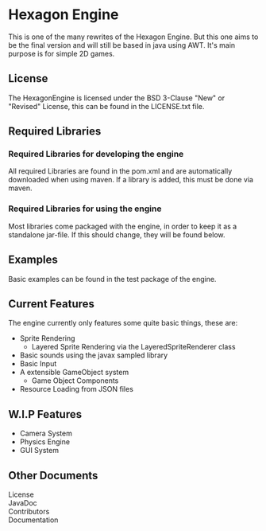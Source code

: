 # Hexagon Engine
This is one of the many rewrites of the Hexagon Engine. But this one aims to be the final version and will still be based in java using AWT. It's main purpose is for simple 2D games.

## License
The HexagonEngine is licensed under the BSD 3-Clause "New" or "Revised" License, this can be found in the LICENSE.txt file.

## Required Libraries
### Required Libraries for developing the engine
All required Libraries are found in the pom.xml and are automatically downloaded when using maven.
If a library is added, this must be done via maven.

### Required Libraries for using the engine
Most libraries come packaged with the engine, in order to keep it as a standalone jar-file.
If this should change, they will be found below.

## Examples
Basic examples can be found in the test package of the engine.

## Current Features
The engine currently only features some quite basic things, these are:
* Sprite Rendering
	* Layered Sprite Rendering via the LayeredSpriteRenderer class
* Basic sounds using the javax sampled library
* Basic Input
* A extensible GameObject system
	* Game Object Components
* Resource Loading from JSON files

## W.I.P Features
* Camera System
* Physics Engine
* GUI System

## Other Documents
License <br />
JavaDoc <br />
Contributors <br />
Documentation <br />